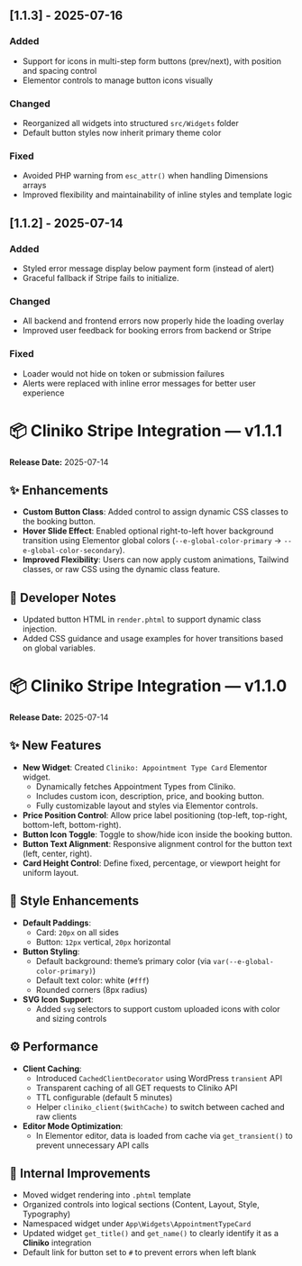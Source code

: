 ## [1.1.3] - 2025-07-16

### Added
- Support for icons in multi-step form buttons (prev/next), with position and spacing control
- Elementor controls to manage button icons visually

### Changed
- Reorganized all widgets into structured `src/Widgets` folder
- Default button styles now inherit primary theme color

### Fixed
- Avoided PHP warning from `esc_attr()` when handling Dimensions arrays
- Improved flexibility and maintainability of inline styles and template logic

## [1.1.2] - 2025-07-14

### Added
- Styled error message display below payment form (instead of alert)
- Graceful fallback if Stripe fails to initialize.

### Changed
- All backend and frontend errors now properly hide the loading overlay
- Improved user feedback for booking errors from backend or Stripe

### Fixed
- Loader would not hide on token or submission failures
- Alerts were replaced with inline error messages for better user experience

# 📦 Cliniko Stripe Integration — v1.1.1

**Release Date:** 2025-07-14

## ✨ Enhancements

- **Custom Button Class**: Added control to assign dynamic CSS classes to the booking button.
- **Hover Slide Effect**: Enabled optional right-to-left hover background transition using Elementor global colors (`--e-global-color-primary` → `--e-global-color-secondary`).
- **Improved Flexibility**: Users can now apply custom animations, Tailwind classes, or raw CSS using the dynamic class feature.

## 🧰 Developer Notes

- Updated button HTML in `render.phtml` to support dynamic class injection.
- Added CSS guidance and usage examples for hover transitions based on global variables.


# 📦 Cliniko Stripe Integration — v1.1.0

**Release Date:** 2025-07-14

## ✨ New Features

- **New Widget**: Created `Cliniko: Appointment Type Card` Elementor widget.
  - Dynamically fetches Appointment Types from Cliniko.
  - Includes custom icon, description, price, and booking button.
  - Fully customizable layout and styles via Elementor controls.
- **Price Position Control**: Allow price label positioning (top-left, top-right, bottom-left, bottom-right).
- **Button Icon Toggle**: Toggle to show/hide icon inside the booking button.
- **Button Text Alignment**: Responsive alignment control for the button text (left, center, right).
- **Card Height Control**: Define fixed, percentage, or viewport height for uniform layout.

## 🎨 Style Enhancements

- **Default Paddings**:
  - Card: `20px` on all sides
  - Button: `12px` vertical, `20px` horizontal
- **Button Styling**:
  - Default background: theme’s primary color (via `var(--e-global-color-primary)`)
  - Default text color: white (`#fff`)
  - Rounded corners (8px radius)
- **SVG Icon Support**:
  - Added `svg` selectors to support custom uploaded icons with color and sizing controls

## ⚙️ Performance

- **Client Caching**:
  - Introduced `CachedClientDecorator` using WordPress `transient` API
  - Transparent caching of all GET requests to Cliniko API
  - TTL configurable (default 5 minutes)
  - Helper `cliniko_client($withCache)` to switch between cached and raw clients
- **Editor Mode Optimization**:
  - In Elementor editor, data is loaded from cache via `get_transient()` to prevent unnecessary API calls

## 🧹 Internal Improvements

- Moved widget rendering into `.phtml` template
- Organized controls into logical sections (Content, Layout, Style, Typography)
- Namespaced widget under `App\Widgets\AppointmentTypeCard`
- Updated widget `get_title()` and `get_name()` to clearly identify it as a **Cliniko** integration
- Default link for button set to `#` to prevent errors when left blank

